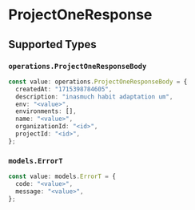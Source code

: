 # ProjectOneResponse


## Supported Types

### `operations.ProjectOneResponseBody`

```typescript
const value: operations.ProjectOneResponseBody = {
  createdAt: "1715398784605",
  description: "inasmuch habit adaptation um",
  env: "<value>",
  environments: [],
  name: "<value>",
  organizationId: "<id>",
  projectId: "<id>",
};
```

### `models.ErrorT`

```typescript
const value: models.ErrorT = {
  code: "<value>",
  message: "<value>",
};
```


